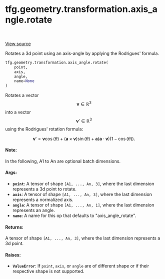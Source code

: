 <div itemscope itemtype="http://developers.google.com/ReferenceObject">
<meta itemprop="name" content="tfg.geometry.transformation.axis_angle.rotate" />
<meta itemprop="path" content="Stable" />
</div>

# tfg.geometry.transformation.axis_angle.rotate

<table class="tfo-notebook-buttons tfo-api" align="left">
</table>

<a target="_blank" href="https://github.com/tensorflow/graphics/blob/master/tensorflow_graphics/geometry/transformation/axis_angle.py">View
source</a>

Rotates a 3d point using an axis-angle by applying the Rodrigues' formula.

``` python
tfg.geometry.transformation.axis_angle.rotate(
    point,
    axis,
    angle,
    name=None
)
```



<!-- Placeholder for "Used in" -->

Rotates a vector $$\mathbf{v} \in {\mathbb{R}^3}$$ into a vector
$$\mathbf{v}' \in {\mathbb{R}^3}$$ using the Rodrigues' rotation formula:

$$\mathbf{v}'=\mathbf{v}\cos(\theta)+(\mathbf{a}\times\mathbf{v})\sin(\theta)
+\mathbf{a}(\mathbf{a}\cdot\mathbf{v})(1-\cos(\theta)).$$

#### Note:

In the following, A1 to An are optional batch dimensions.

#### Args:

* <b>`point`</b>: A tensor of shape `[A1, ..., An, 3]`, where the last dimension
  represents a 3d point to rotate.
* <b>`axis`</b>: A tensor of shape `[A1, ..., An, 3]`, where the last dimension
  represents a normalized axis.
* <b>`angle`</b>: A tensor of shape `[A1, ..., An, 1]`, where the last dimension
  represents an angle.
* <b>`name`</b>: A name for this op that defaults to "axis_angle_rotate".


#### Returns:

A tensor of shape `[A1, ..., An, 3]`, where the last dimension represents
a 3d point.

#### Raises:

* <b>`ValueError`</b>: If `point`, `axis`, or `angle` are of different shape or if
their respective shape is not supported.